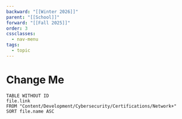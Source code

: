 ```yaml
---
backward: "[[Winter 2026]]"
parent: "[[School]]"
forward: "[[Fall 2025]]"
order: 3
cssclasses:
  - nav-menu
tags:
  - topic
---
```


# <span class="nav-title">Change Me</span>
```dataview
TABLE WITHOUT ID
file.link
FROM "Content/Development/Cybersecurity/Certifications/Network+"
SORT file.name ASC
```

